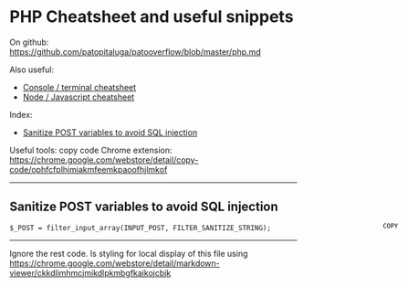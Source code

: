 # PHP Cheatsheet and useful snippets

On github: https://github.com/patopitaluga/patooverflow/blob/master/php.md

Also useful:
* [Console / terminal cheatsheet](https://github.com/patopitaluga/patooverflow/blob/master/console-terminal.md)
* [Node / Javascript cheatsheet](https://github.com/patopitaluga/patooverflow/blob/master/node-javascript.md)

Index:
* [Sanitize POST variables to avoid SQL injection](#sanitize-post-variables-to-avoid-sql-injection)

Useful tools:
copy code Chrome extension: https://chrome.google.com/webstore/detail/copy-code/ophfcfplhjmiakmfeemkpaoofhjlmkof

------
## <a name="sanitize-post-variables-to-avoid-sql-injection"></a> Sanitize POST variables to avoid SQL injection

<button onclick="var t=document.createElement('textarea');t.style.width='0';t.style.height='0';t.style.border='0';t.value=this.parentElement.nextElementSibling.innerText;document.body.appendChild(t);t.select();document.execCommand('copy');" class="cpy-btns"></button>
```
$_POST = filter_input_array(INPUT_POST, FILTER_SANITIZE_STRING);
```

------
Ignore the rest code. Is styling for local display of this file using https://chrome.google.com/webstore/detail/markdown-viewer/ckkdlimhmcjmikdlpkmbgfkaikojcbjk
<style>
  .markdown-body {
    position: relative;
  }
  .cpy-btns {
    background: transparent;
    border: 0;
    cursor: pointer;
    display: block;
    font-family: monospace;
    font-size: 11px;
    margin-top: -4px;
    position: absolute;
    right: 45px;
    width: auto;
  }
  .cpy-btns::before {
    content: 'COPY'
  }
</style>
